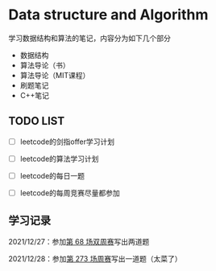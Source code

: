 # Data structure and Algorithm

学习数据结构和算法的笔记，内容分为如下几个部分

- 数据结构
- 算法导论（书）
- 算法导论（MIT课程）
- 刷题笔记
- C++笔记



## TODO LIST

- [ ] leetcode的剑指offer学习计划
- [ ] leetcode的算法学习计划
- [ ] leetcode的每日一题
- [ ] leetcode的每周竞赛尽量都参加



## 学习记录

2021/12/27：参加[第 68 场双周赛](https://leetcode-cn.com/contest/biweekly-contest-68/)写出两道题

2021/12/28：参加[第 273 场周赛](https://leetcode-cn.com/contest/weekly-contest-273/)写出一道题（太菜了）
